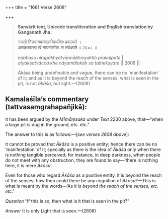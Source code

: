 +++
title = "1661 Verse 2608"

+++
> **Sanskrit text, Unicode transliteration and English translation by Ganganath Jha:** 
>
> नभसो निरुपाख्यत्वान्नाभिव्यक्तिः प्रकल्पते ।  
> अत्यक्षत्वाच्च खे नायमालोकः स तथेक्ष्यते ॥ २६०८ ॥ 
>
> *nabhaso nirupākhyatvānnābhivyaktiḥ prakalpate* \|  
> *atyakṣatvācca khe nāyamālokaḥ sa tathekṣyate* \|\| 2608 \|\| 
>
> Ākāśa being undefinable and vague, there can be no ‘manifestation’ of it; and as it is beyond the reach of the senses, what is seen in the pit, is not *ākāśa*, but light.—(2608)



## Kamalaśīla’s commentary (tattvasaṃgrahapañjikā):

It has been argued by the *Mīmāṃsaka* under *Text* 2230 above, that—“when a large pit is dug in the ground, etc. etc.”

The answer to this is as follows:—[*see verses 2608 above*]:

It cannot be proved that *Ākāśa* is a positive entity; hence there can be no ‘manifestation’ of it; specially as there is the idea of *Ākāśa* only when there is nothing tangible perceived; for instance, in deep darkness, when people do not meet with any obstruction, they are found to say—‘there is nothing here, it is mere *Ākāśa*’.

Even for those who regard *Ākāśa* as a positive entity, it is beyond the reach of the senses; how then could there be any cognition of *Ākāśa*?—This is what is meant by the words—‘As *it is beyond the reach of the senses, etc*. *etc*.’

*Question* “If this is so, then what is it that is seen in the pit?”

*Answer* It is only Light that is seen.—(2608)


